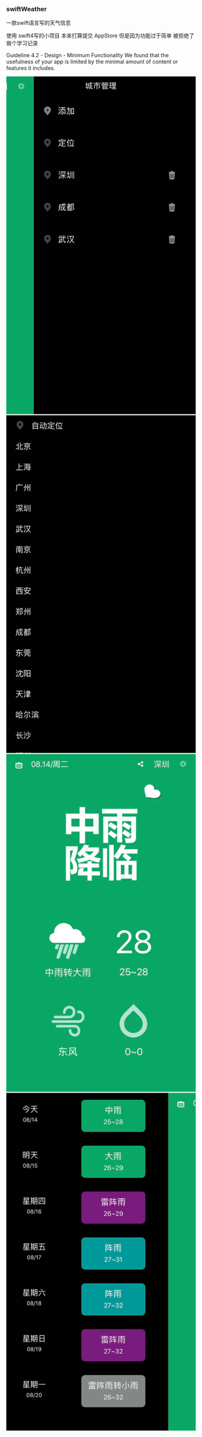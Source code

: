 ### swiftWeather
一款swift语言写的天气信息

使用 swift4写的小项目
本来打算提交 AppStore  但是因为功能过于简单 被拒绝了 做个学习记录

Guideline 4.2 - Design - Minimum Functionality
We found that the usefulness of your app is limited by the minimal amount of content or features it includes. 


![图片说明1](https://github.com/zhangxueyang/swiftWeather/blob/master/GitPhoto/WechatIMG1.png)
![图片说明1](https://github.com/zhangxueyang/swiftWeather/blob/master/GitPhoto/WechatIMG2.png)
![图片说明1](https://github.com/zhangxueyang/swiftWeather/blob/master/GitPhoto/WechatIMG3.png)
![图片说明1](https://github.com/zhangxueyang/swiftWeather/blob/master/GitPhoto/WechatIMG4.png)

